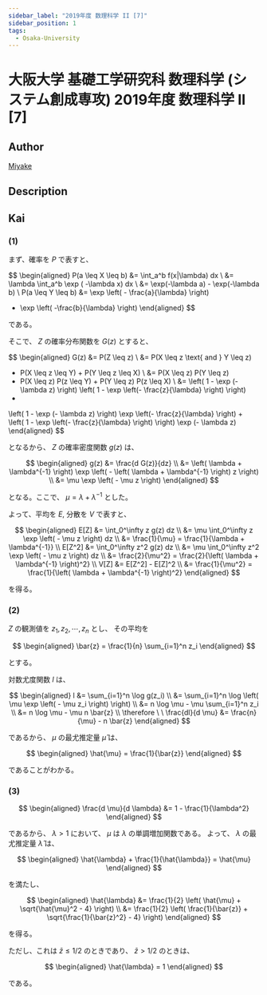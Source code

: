 ```yaml
---
sidebar_label: "2019年度 数理科学 II [7]"
sidebar_position: 1
tags:
  - Osaka-University
---
```

# 大阪大学 基礎工学研究科 数理科学 (システム創成専攻) 2019年度 数理科学 II \[7\]

## **Author**
[Miyake](https://miyake.github.io/exams/index.html)

## **Description**

## **Kai**
### (1)
まず、確率を $P$ で表すと、

$$
  \begin{aligned}
  P(a \leq X \leq b)
  &= \int_a^b f(x|\lambda) dx
  \\
  &= \lambda \int_a^b \exp ( -\lambda x) dx
  \\
  &= \exp(-\lambda a) - \exp(-\lambda b)
  \\
  P(a \leq Y \leq b)
  &= \exp \left( - \frac{a}{\lambda} \right)
  - \exp \left( -\frac{b}{\lambda} \right)
  \end{aligned}
$$

である。

そこで、 $Z$ の確率分布関数を $G(z)$ とすると、

$$
  \begin{aligned}
  G(z)
  &= P(Z \leq z)
  \\
  &= P(X \leq z \text{ and } Y \leq z)
  + P(X \leq z \leq Y) + P(Y \leq z \leq X)
  \\
  &= P(X \leq z) P(Y \leq z)
  + P(X \leq z) P(z \leq Y) + P(Y \leq z) P(z \leq X)
  \\
  &=
  \left( 1 - \exp (- \lambda z) \right)
  \left( 1 - \exp \left(- \frac{z}{\lambda} \right) \right)
  +
  \left( 1 - \exp (- \lambda z) \right)
  \exp \left(- \frac{z}{\lambda} \right)
  +
  \left( 1 - \exp \left(- \frac{z}{\lambda} \right) \right)
  \exp (- \lambda z)
  \end{aligned}
$$

となるから、 $Z$ の確率密度関数 $g(z)$ は、

$$
  \begin{aligned}
  g(z)
  &=
  \frac{d G(z)}{dz}
  \\
  &= \left( \lambda + \lambda^{-1} \right)
  \exp \left( - \left( \lambda + \lambda^{-1} \right) z \right)
  \\
  &= \mu \exp \left( - \mu z \right)
  \end{aligned}
$$

となる。ここで、 $\mu = \lambda + \lambda^{-1}$ とした。

よって、平均を $E$, 分散を $V$ で表すと、

$$
  \begin{aligned}
  E[Z]
  &= \int_0^\infty z g(z) dz
  \\
  &= \mu \int_0^\infty z \exp \left( - \mu z \right) dz
  \\
  &= \frac{1}{\mu}
  = \frac{1}{\lambda + \lambda^{-1}}
  \\
  E[Z^2]
  &= \int_0^\infty z^2 g(z) dz
  \\
  &= \mu \int_0^\infty z^2 \exp \left( - \mu z \right) dz
  \\
  &= \frac{2}{\mu^2}
  = \frac{2}{\left( \lambda + \lambda^{-1} \right)^2}
  \\
  V[Z]
  &= E[Z^2] - E[Z]^2
  \\
  &= \frac{1}{\mu^2}
  = \frac{1}{\left( \lambda + \lambda^{-1} \right)^2}
  \end{aligned}
$$

を得る。

### (2)
$Z$ の観測値を $z_1, z_2, \cdots, z_n$ とし、
その平均を

$$
  \begin{aligned}
  \bar{z} = \frac{1}{n} \sum_{i=1}^n z_i
  \end{aligned}
$$

とする。

対数尤度関数 $l$ は、

$$
  \begin{aligned}
  l
  &=
  \sum_{i=1}^n \log g(z_i)
  \\
  &=
  \sum_{i=1}^n
  \log \left( \mu \exp \left( - \mu z_i \right) \right)
  \\
  &=
  n \log \mu - \mu \sum_{i=1}^n z_i
  \\
  &=
  n \log \mu - \mu n \bar{z}
  \\
  \therefore \ \ 
  \frac{dl}{d \mu}
  &=
  \frac{n}{\mu} - n \bar{z}
  \end{aligned}
$$

であるから、
$\mu$ の最尤推定量 $\hat{\mu}$ は、

$$
  \begin{aligned}
  \hat{\mu} = \frac{1}{\bar{z}}
  \end{aligned}
$$

であることがわかる。

### (3)

$$
  \begin{aligned}
  \frac{d \mu}{d \lambda}
  &= 1 - \frac{1}{\lambda^2}
  \end{aligned}
$$

であるから、 $\lambda \gt 1$ において、
$\mu$ は $\lambda$ の単調増加関数である。
よって、 $\lambda$ の最尤推定量 $\hat{\lambda}$ は、

$$
  \begin{aligned}
  \hat{\lambda} + \frac{1}{\hat{\lambda}} = \hat{\mu}
  \end{aligned}
$$

を満たし、

$$
  \begin{aligned}
  \hat{\lambda}
  &= \frac{1}{2} \left( \hat{\mu} + \sqrt{\hat{\mu}^2 - 4} \right)
  \\
  &= \frac{1}{2} \left(
  \frac{1}{\bar{z}} + \sqrt{\frac{1}{\bar{z}^2} - 4} \right)
  \end{aligned}
$$

を得る。

ただし、これは $\bar{z} \leq 1/2$ のときであり、
$\bar{z} \gt 1/2$ のときは、

$$
  \begin{aligned}
  \hat{\lambda} = 1
  \end{aligned}
$$

である。
